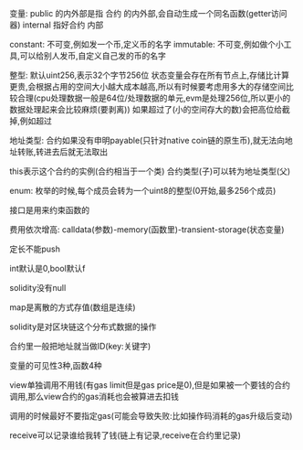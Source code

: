 
变量:
public 的内外部是指 合约 的内外部,会自动生成一个同名函数(getter访问器)
internal 指好合约 内部

constant: 不可变,例如发一个币,定义币的名字
immutable: 不可变,例如做个小工具,可以给别人发币,自定义自己发的币的名字

整型:
默认uint256,表示32个字节256位
状态变量会存在所有节点上,存储比计算更贵,会根据占用的空间大小越大成本越高,所以有时候要考虑用多大的存储空间比较合理(cpu处理数据一般是64位/处理数据的单元,evm是处理256位,所以更小的数据处理起来会比较麻烦(要剥离))
如果超过了(小的空间存大的数)会把高位给截掉,例如超过

地址类型:
合约如果没有申明payable(只针对native coin链的原生币),就无法向地址转账,转进去后就无法取出

this表示这个合约的实例(合约相当于一个类)
合约类型(子)可以转为地址类型(父)

enum:
枚举的时候,每个成员会转为一个uint8的整型(0开始,最多256个成员)

接口是用来约束函数的

费用依次增高: calldata(参数)-memory(函数里)-transient-storage(状态变量)

定长不能push

int默认是0,bool默认f

solidity没有null

map是离散的方式存值(数组是连续)

solidity是对区块链这个分布式数据的操作

合约里一般把地址就当做ID(key:关键字)

变量的可见性3种,函数4种

view单独调用不用钱(有gas limit但是gas price是0),但是如果被一个要钱的合约调用,那么view合约的gas消耗也会被算进去扣钱

调用的时候最好不要指定gas(可能会导致失败:比如操作码消耗的gas升级后变动)

receive可以记录谁给我转了钱(链上有记录,receive在合约里记录)
